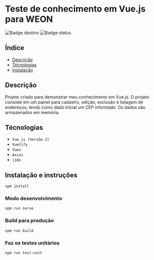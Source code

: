 # Teste de conhecimento em Vue.js para WEON

![Badge destino](https://img.shields.io/badge/Teste-WeOn-00B1F0)
![Badge status](https://img.shields.io/badge/Status-EM%20AVALIAÇÃO-orange)

## Índice 

* [Descrição](#Descrição)
* [Técnologias](#Técnologias)
* [Instalação](#Instalação-e-instruções)

## Descrição

Projeto criado para demonstrar meu conhecimento em Vue.js. O projeto consiste em um painel para cadastro, edição, exclusão e listagem de endereços, tendo como dado inicial um CEP informado. Os dados são armazenados em memória.

## Técnologias

- ``Vue.js (Versão 2)``
- ``Vuetify``
- ``Vuex``
- ``Axios``
- ``i18n``

## Instalação e instruções
```
npm install
```

### Modo desenvolvimento
```
npm run serve
```

### Build para produção
```
npm run build
```

### Faz os testes unitários
```
npm run test:unit
```
